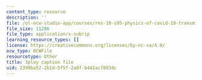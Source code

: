 ```yaml
---
content_type: resource
description: ''
file: /ol-ocw-studio-app/courses/res-10-s95-physics-of-covid-19-transmission-fall-2020/2399ba522b1d5f5f2a0fb442ac70934c_jq7d4fE39aM.srt
file_size: 11286
file_type: application/x-subrip
learning_resource_types: []
license: https://creativecommons.org/licenses/by-nc-sa/4.0/
ocw_type: OCWFile
resourcetype: Other
title: 3play caption file
uid: 2399ba52-2b1d-5f5f-2a0f-b442ac70934c
---
```

